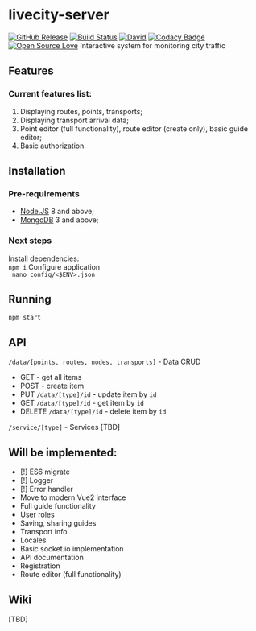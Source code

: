 # livecity-server
[![GitHub Release](https://github-basic-badges.herokuapp.com/release/invercity/livecity-server.svg)]()
[![Build Status](https://travis-ci.org/invercity/livecity-server.svg?branch=master)](https://travis-ci.org/invercity/livecity-server)
[![David](https://david-dm.org/invercity/livecity-server.svg)](https://david-dm.org/invercity/livecity-server)
[![Codacy Badge](https://api.codacy.com/project/badge/Grade/a97494f4f98946d2bdacdc1194335ad9)](https://www.codacy.com/manual/andriy.ermolenko/livecity-server?utm_source=github.com&amp;utm_medium=referral&amp;utm_content=invercity/livecity-server&amp;utm_campaign=Badge_Grade)
[![Open Source Love](https://badges.frapsoft.com/os/mit/mit.svg?v=102)](https://github.com/ellerbrock/open-source-badge/)
Interactive system for monitoring city traffic  
## Features
### Current features list:
1. Displaying routes, points, transports;
2. Displaying transport arrival data;
3. Point editor (full functionality), route editor (create only), basic guide editor;
4. Basic authorization.

## Installation
### Pre-requirements
- [Node.JS](https://nodejs.org) 8 and above;
- [MongoDB](https://www.mongodb.com/what-is-mongodb) 3 and above;

### Next steps
Install dependencies:  
```npm i```
Configure application  
``` nano config/<$ENV>.json```

## Running
```npm start```

## API

```/data/[points, routes, nodes, transports]``` - Data CRUD
* GET - get all items
* POST - create item
* PUT ```/data/[type]/id``` - update item by ```id```
* GET ```/data/[type]/id``` - get item by ```id```
* DELETE ```/data/[type]/id``` - delete item by ```id```

```/service/[type]``` - Services
[TBD]

## Will be implemented:
- [!] ES6 migrate
- [!] Logger
- [!] Error handler
- Move to modern Vue2 interface
- Full guide functionality
- User roles
- Saving, sharing guides
- Transport info
- Locales
- Basic socket.io implementation
- API documentation
- Registration
- Route editor (full functionality)

## Wiki
[TBD]





